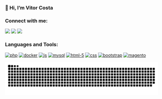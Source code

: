 ### 👀 Hi, I’m Vitor Costa 


### Connect with me:

<div> 
  <a href="https://www.instagram.com/csviitor/" target="_blank"><img src="https://img.shields.io/badge/-Instagram-%23E4405F?style=for-the-badge&logo=instagram&logoColor=white" target="_blank"></a>
  <a href = "mailto:vitor@tryideas.com.br"><img src="https://img.shields.io/badge/-Gmail-%23333?style=for-the-badge&logo=gmail&logoColor=white" target="_blank"></a>
  <a href="https://www.linkedin.com/in/vitor-costa-80a71220b/" target="_blank"><img src="https://img.shields.io/badge/-LinkedIn-%230077B5?style=for-the-badge&logo=linkedin&logoColor=white" target="_blank"></a> 
</div>

### Languages and Tools:

[![php](https://user-images.githubusercontent.com/69697560/154499324-57ddc63b-171e-4c4a-b688-f1b685354ee8.png)](https://php.net)
[![docker](https://user-images.githubusercontent.com/69697560/154499312-1d3ba482-e66d-418e-8949-dd3877d31d8b.png)](https://www.docker.com/)
[![js](https://user-images.githubusercontent.com/69697560/154499327-3d52961f-311f-4925-9ab3-d1b085418de3.png)](https://developer.mozilla.org/en-US/docs/Web/JavaScript)
[![mysql](https://user-images.githubusercontent.com/69697560/154499329-6bb1b128-701f-4179-bddc-fb6d28f18369.png)](https://www.mysql.com/)
[![html-5](https://user-images.githubusercontent.com/69697560/154499317-b1686df8-5dfa-49e2-8e8f-2ac2a7394b07.png)](https://www.w3.org/html/)
[![css](https://user-images.githubusercontent.com/69697560/154499318-eb37b2da-4c92-4b60-aad8-1f84d3ec1c85.png)](https://developer.mozilla.org/pt-BR/docs/Web/CSS)
[![bootstrap](https://user-images.githubusercontent.com/69697560/154499323-b6149e6a-40f5-4799-b4ab-20170e97466d.png)](https://getbootstrap.com/)
[![magento](https://user-images.githubusercontent.com/69697560/154505959-0f3c9986-758d-45bb-a040-238c7c59a376.png)](https://magento.com/)

![Snake animation](https://github.com/csvitor/animation/blob/main/pag.svg)
